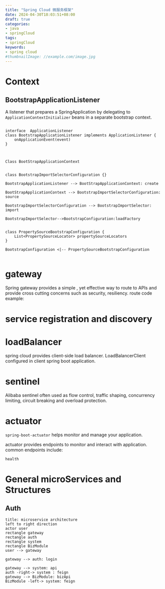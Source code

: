 ```yaml
---
title: "Spring Cloud 微服务框架"
date: 2024-04-30T18:03:51+08:00
draft: true
categories:
- java
- springCloud
tags:
- springCloud
keywords:
- spring cloud
#thumbnailImage: //example.com/image.jpg
---
```

<!--more-->


# Context

## BootstrapApplicationListener

A listener that prepares a SpringApplication by delegating to `ApplicationContextInitializer` beans in a separate bootstrap context.

```plantuml

interface  ApplicationListener
class BootstrapApplicationListener implements ApplicationListener {
    onApplicationEvent(event)
}



Class BootStrapApplicationContext


class BootstrapImportSelectorConfiguration {}

BootstrapApplicationListener --> BootStrapApplicationContext: create

BootStrapApplicationContext --> BootstrapImportSelectorConfiguration: source

BootstrapImportSelectorConfiguration --> BootstrapImportSelector: import

BootstrapImportSelector-->BootstrapConfiguration:loadFactory


class PropertySourceBootstrapConfiguration {
    List<PropertySourceLocator> propertySourceLocators
}

BootstrapConfiguration <|-- PropertySourceBootstrapConfiguration


```


# gateway

Spring gateway provides a simple , yet effective way to route to APIs and provide cross cutting concerns such as security, resiliency.
route code example:


# service registration and discovery


# loadBalancer
spring cloud provides client-side load balancer.
LoadBalancerClient configured in client spring boot application.

# sentinel
Alibaba sentinel often used as flow control, traffic shaping, concurrency limiting, circuit breaking and overload protection.

# actuator

`spring-boot-actuator`  helps monitor and manage your application.

actuator provides endpoints to monitor and interact with application.
common endpoints include:
```
health
```


# General microServices and Structures

## Auth

```plantuml
title: microservice architecture
left to right direction
actor user
rectangle gateway
rectangle auth 
rectangle system
rectangle BizModule
user --> gateway

gateway --> auth: login

gateway --> system: api
auth -right-> system : feign
gateway --> BizModule: bizApi
BizModule -left-> system: feign
```









